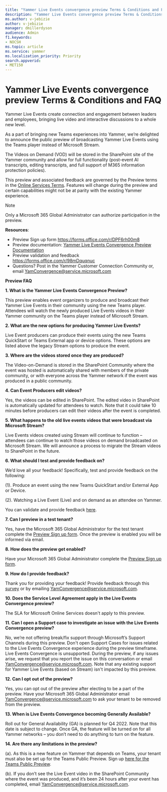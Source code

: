 ```yaml
---
title: "Yammer Live Events convergence preview Terms & Conditions and FAQ"
description: "Yammer Live Events convergence preview Terms & Conditions and FAQ"
ms.author: v-jebizie
author: v-jebizie
manager: dmillerdyson
audience: Admin
f1.keywords:
- NOCSH
ms.topic: article
ms.service: yammer
ms.localization_priority: Priority
search.appverid:
- MET150
---
```


# Yammer Live Events convergence preview Terms & Conditions and FAQ
Yammer Live Events create connection and engagement between leaders and employees, bringing live video and interactive discussions to a whole new level.

As a part of bringing new Teams experiences into Yammer, we’re delighted to announce the public preview of broadcasting Yammer Live Events using the Teams player instead of Microsoft Stream. 

The Videos on Demand (VOD) will be stored in the SharePoint site of the Yammer community and allow for full functionality (post-event AI transcripts, editing transcripts, and full support of M365 information protection policies).

This preview and associated feedback are governed by the Preview terms in the [Online Services Terms](https://www.microsoft.com/Licensing/product-licensing/products). Features will change during the preview and certain capabilities might not be at parity with the existing Yammer experience. 

  > [!NOTE]
> Only a Microsoft 365 Global Administrator can authorize participation in the preview. 

**Resources**: 
* Preview Sign up form https://forms.office.com/r/DPF6rh00m8 
* Preview documentation: [Yammer Live Events Convergence Preview Documentation](/yammer/manage-yammer-groups/yammer-live-events-documentation)
* Preview validation and feedback https://forms.office.com/r/98mDquqnuc 
* Questions?  Post in the Yammer Customer Connection Community or, email [YamConvergence@service.microsoft.com](mailto:YamConvergence@service.microsoft.com) 

**Preview FAQ**

**1.	What is the Yammer Live Events Convergence Preview?**

This preview enables event organizers to produce and broadcast their Yammer Live Events in their community using the new Teams player. Attendees will watch the newly produced Live Events videos in their Yammer community on the Teams player instead of Microsoft Stream.

**2.	What are the new options for producing Yammer Live Events?**

Live Event producers can produce their events using the new Teams QuickStart or Teams External app or device options. These options are listed above the legacy Stream options to produce the event. 
 
**3.	Where are the videos stored once they are produced?**

The Video-on-Demand is stored in the SharePoint Community where the event was hosted is automatically shared with members of the private community, or with everyone across the Yammer network if the event was produced in a public community. 

**4.	Can Event Producers edit videos?**

Yes, the videos can be edited in SharePoint. The edited video in SharePoint is automatically updated for attendees to watch. Note that it could take 10 minutes before producers can edit their videos after the event is completed.  

**5.	What happens to the old live events videos that were broadcast via Microsoft Stream?**

Live Events videos created using Stream will continue to function – attendees can continue to watch those videos on demand broadcasted on Microsoft Stream. We will announce a process to migrate the Stream videos to SharePoint in the future.

**6.	What should I test and provide feedback on?**

We’d love all your feedback! Specifically, test and provide feedback on the following:

(1).   Produce an event using the new Teams QuickStart and/or External App or Device.

(2).   Watching a Live Event (Live) and on demand as an attendee on Yammer.

You can validate and provide feedback [here](https://forms.office.com/r/98mDquqnuc).

**7.	Can I preview in a test tenant?** 

Yes, have the Microsoft 365 Global Administrator for the test tenant complete the [Preview Sign up form](https://forms.office.com/r/DPF6rh00m8). Once the preview is enabled you will be informed via email.

**8.	How does the preview get enabled?**

Have your Microsoft 365 Global Administrator complete the [Preview Sign up form](https://forms.office.com/r/DPF6rh00m8). 

**9.	How do I provide feedback?**

Thank you for providing your feedback! Provide feedback through this [survey](https://forms.office.com/r/98mDquqnuc) or by emailing [YamConvergence@service.microsoft.com](mailto:YamConvergence@service.microsoft.com).

**10.	Does the Service Level Agreement apply in the Live Events Convergence preview?**

The SLA for Microsoft Online Services doesn't apply to this preview.
 
**11.	Can I open a Support case to investigate an issue with the Live Events Convergence preview?**

No, we’re not offering break/fix support through Microsoft’s Support Channels during this preview. Don't open Support Cases for issues related to the Live Events Convergence experience during the preview timeframe. Live Events Convergence is unsupported. During the preview, if any issues arise, we request that you report the issue on this conversation or email [YamConvergence@service.microsoft.com](mailto:YamConvergence@service.microsoft.com). Note that any existing support for Yammer Live Events (based on Stream) isn't impacted by this preview. 

**12.	Can I opt out of the preview?**

Yes, you can opt out of the preview after electing to be a part of the preview. Have your Microsoft 365 Global Administrator email [YamConvergence@service.microsoft.com](mailto:YamConvergence@service.microsoft.com) to ask your tenant to be removed from the preview.

**13.	When is Live Events Convergence becoming Generally Available?** 

Roll out for General Availability (GA) is planned for Q4 2022. Note that this date is subject to change. Once GA, the feature will be turned on for all Yammer networks – you don’t need to do anything to turn on the feature. 

**14.	Are there any limitations in the preview?**

(a).   As this is a new feature on Yammer that depends on Teams, your tenant must also be set up for the Teams Public Preview. Sign up [here for the Teams Public Preview](http://learn.microsoft.com/MicrosoftTeams/public-preview-doc-updates).

(b).   If you don’t see the Live Event video in the SharePoint Community where the event was produced, and it’s been 24 hours after your event has completed, email [YamConvergence@service.microsoft.com](mailto:YamConvergence@service.microsoft.com). 
